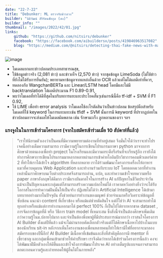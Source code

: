 ```yaml
---
date: "22-7-22"
title: "Debunker: ML ตรวจจับข่าวลวง"
builder: "นิธิวัฒน์ สิริรัตนชัยกุล (ตง)"
builder_info: ""
thumbnail: "/images/2022/42/01.jpg"
links:
    github: "https://github.com/nitsirs/debunker"
    facebook: "https://facebook.com/aibuildersx/posts/419846963517082"
    blog: "https://medium.com/@nitsirs/detecting-thai-fake-news-with-machine-learning-5c1bb3430bf3"
---
```


![image](/images/2022/42/01.jpg)

- โมเดลแยกแยะข่าวปลอมประเภทสาธารณสุข,
- ใช้ข้อมูลข่าวจริง (2,081 ข่าว) และข่าวเท็จ (2,570 ข่าว) จากชุดข้อมูล LimeSoda (ไม่ใช้ข่าวที่ยังไม่ได้รับการยืนยัน); พยายามหาข้อมูลจากแหล่งอื่นด้วย OCR แล้วแต่ไมไ่ด้ผลดีเท่าที่ควร,
- ทดลองกับ WangchanBERTa และ Linear/LSTM head โดยมีและไม่มี backtranslation ได้ผลดีประมาณ F1 0.89-0.91,
- พบว่าโมเดลที่ทำได้ดีที่สุดในบริบทการแยะแยะประโยคสั้นๆเช่นกรณีนี้คือ tf-idf + SVM ที่ F1 0.92,
- ใช้ LIME เพื่อทำ error analysis ว่าโมเดลใช้อะไรตัดสินว่าเป็นข่าวปลอม ข้อสรุปคือสำหรับโมเดลที่ใช้ keyword ในการแยะแยะเช่น tfidf + SVM นั้นการมี keyword ที่ปรากฎบ่อยในข่าวปลอมอาจจะส่งผลให้โมเดลผิดพลาด เช่น รักษามะเร็ง ลูกหลานของเรา ฯลฯ

### แรงจูงในในการเข้าร่วมโครงการ (จากใบสมัครเข้าร่วมเมื่อ 10 สัปดาห์ที่แล้ว)

> "เราให้นิยามตัวเองว่าเป็นคนที่มีความพยายามต่องานที่ทำอยู่เสมอ จึงมั่นใจได้ว่าเราจะทำโปรเจคนี้อย่างเต็มความสามารถ เรามีความรู้ในการเขียนโปรแกรมภาษา python มาจากการศึกษาด้วยตนเองเพื่อทำ project ในโรงเรียนและมีความกระตือรือร้นที่จะเรียนรู้อีก เรายังได้ทำการศึกษาการเขียนโปรแกรมมาหลากหลายผ่านการเข้าค่ายโอลิมปิกวิชาการคอมพิวเตอร์ค่าย 2 ที่ทำให้เราได้เข้าใจ algorithm ที่หลากหลาย เราได้ร่วมพัฒนาโครงการเครื่องให้อาหารแมวที่ควบคุมบน Web Application และทำงานร่วมกับระบบ IoT โดยตลอดเวลาที่ทำงานเหล่านั้นเราศึกษาบนเว็บต่างประเทศจึงสามารถอ่าน, แปล, และทำความเข้าใจบทความหรือ paper ภาษาอังกฤษได้ดีมาก เรามีแรงบันดาลใจในการสร้าง AI แก้ปัญหาในชีวิตประจำวัน แม้จะเป็นปัญหาเฉพาะกลุ่มแต่ก็สามารถสร้างความแปลกใหม่ได้ เราคาดหวังอย่างยิ่งว่าจะได้รับโอกาสในการทำความฝันนั้นให้เป็นจริง  ปฏิเสธไม่ได้ว่า Artificial Intelligence ได้เข้ามาบทบาทอย่างมากในปัจจุบัน ทั้งช่วยย่นการทำงานของมนุษย์ ช่วยจำแนกหรือวิเคราะห์ข้อมูลที่ซับซ้อน แนะนำ content ที่เกี่ยวข้อง หรือแม้แต่ช่วยตัดสินใจ แต่ก็ใช่ว่า AI จะสามารถทำได้ทุกอย่างหรือแม้แต่การทำงานออกมาได้ perfect 100% ก็เป็นไปได้ยากหากขาด dataset , การจัดการข้อมูลที่ดี หรือ วิธีการ train model ที่เหมาะสม ซึ่งสิ่งนี้จำเป็นต้องศึกษาเพิ่มเติมกว่าความรู้ในม.ปลายไปมาก และจำเป็นต้องพึ่งพาผู้ที่มีประสบการณ์มากกว่า  เราสนใจโครงการ AI Builder ตั้งแต่ปีที่แล้ว แม้จะไม่ผ่านรอบคัดเลือกตัวจริงแต่ก็ได้ศึกษาเนื้อหาไปบ้างในแบบของนักเรียน sit-in หลังจากเห็นโครงงานของเพื่อนหลายคนก็ทำให้เรามีไฟที่อยากจะมาลองสมัครรอบของปีนี้อีก! AI Builder มีเนื้อหาที่เข้มข้นและสิ่งที่สำคัญคือการมี mentor ที่เชี่ยวชาญ และกลุ่มเพื่อนเข้ามาช่วยให้คำปรึกษา เราจึงคิดว่าหากได้เข้าร่วมโครงการนี้แล้ว คงจะได้พัฒนาฝีมือตัวเองให้ดีขึ้นและเข้าใจถึงการพัฒนาโปรเจค AI อย่างเต็มรูปแบบจนอาจสามารถตกตะกอนความรู้และถ่ายทอดให้ผู้อื่นได้ในภายหลัง"